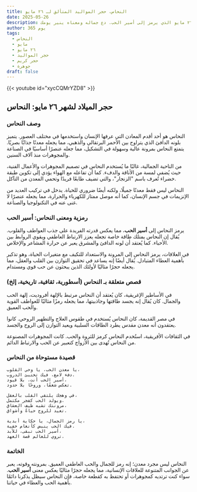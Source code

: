 ```yaml
---
title: النحاس، حجر المواليد المتألق لـ ٢٦ مايو
date: 2025-05-26
description: اشعر بأهمية النحاس، حجر المواليد لـ ٢٦ مايو الذي يرمز إلى أسير الحب. دع جماله ومعناه ينير يومك.
author: 365 يوم
tags:
  - النحاس
  - مايو
  - ٢٦ مايو
  - حجر المواليد
  - حجر كريم
  - جوهرة
draft: false
---
```


{{< youtube id="xycCQMrYZD8" >}}

## حجر الميلاد لشهر ٢٦ مايو: النحاس

### وصف النحاس

النحاس هو أحد أقدم المعادن التي عرفها الإنسان واستخدمها في مختلف العصور. يتميز بلونه الدافئ الذي يتراوح بين الأحمر البرتقالي والذهبي، مما يجعله معدنًا جذابًا بصريًا. يتمتع النحاس بمرونة عالية وسهولة في التشكيل، مما جعله عنصرًا أساسيًا في الصناعة والمجوهرات منذ آلاف السنين.

من الناحية الجمالية، غالبًا ما يُستخدم النحاس في تصميم المجوهرات والأعمال الفنية، حيث يُضفي لمسة من الأناقة والدفء. كما أن تفاعله مع الهواء يؤدي إلى تكوين طبقة خضراء تُعرف باسم "الزنجار"، والتي تضيف طابعًا فريدًا وتحمي المعدن من التآكل.

النحاس ليس فقط معدنًا جميلًا، ولكنه أيضًا ضروري للحياة. يدخل في تركيب العديد من الإنزيمات في جسم الإنسان، كما أنه موصل ممتاز للكهرباء والحرارة، مما يجعله عنصرًا لا غنى عنه في التكنولوجيا والصناعة.

### رمزية ومعنى النحاس: أسير الحب

يرمز النحاس إلى **أسير الحب**، مما يعكس قدرته الفريدة على جذب العواطف والقلوب. يُقال إن النحاس يمتلك طاقة خاصة تجعله يعزز الارتباط العاطفي ويقوي الروابط بين الأحباء. كما يُعتقد أن لونه الدافئ والمشرق يعبر عن حرارة المشاعر والإخلاص.

في العلاقات، يرمز النحاس إلى المرونة والاستعداد للتكيف مع متغيرات الحياة، وهو تذكير بأهمية العطاء المتبادل. يُقال أيضًا إنه يساعد في تحقيق التوازن بين القلب والعقل، مما يجعله حجرًا مثاليًا لأولئك الذين يبحثون عن حب قوي ومستدام.

### قصص متعلقة بـ النحاس (أسطورية، ثقافية، تاريخية، إلخ)

في الأساطير الإغريقية، كان يُعتقد أن النحاس مرتبط بالإلهة أفروديت، إلهة الحب والجمال. كان يُقال إنه يجسد طاقتها وجاذبيتها، مما يجعله رمزًا مثاليًا للعواطف القوية والحب العميق.

في مصر القديمة، كان النحاس يُستخدم في طقوس العلاج والتطهير الروحي. كانوا يعتقدون أنه معدن مقدس يطرد الطاقات السلبية ويعيد التوازن إلى الروح والجسد.

في الثقافات الأفريقية، استُخدم النحاس كرمز للثروة والحب. كانت المجوهرات المصنوعة من النحاس تُهدى بين الأزواج كتعبير عن الحب والارتباط الدائم.

### قصيدة مستوحاة من النحاس

```
يا معدن الحب، يا وحي القلوب،  
دفء لامع، فيك تختبئ الدروب.  
أسير الحب أنت، بلا قيود،  
تعكس شغفًا، وروحًا بلا حدود.  

في وهجك يلتقي القلب بالعقل،  
ويولد الحب كفجر مكتمل.  
مرونتك تشبه طيف العشاق،  
تعيد للروح حياةً وأشواق.  

يا رمز الجمال، يا حكاية أبدية،  
فيك الحب ينبض كأنغام خفية.  
أسير الحب تبقى، للأبد،  
تروي للعالم قصة العهد.  
```

### الخاتمة

النحاس ليس مجرد معدن؛ إنه رمز للجمال والحب العاطفي العميق. بمرونته وقوته، يعبر عن الجوانب المتنوعة للعلاقات الإنسانية، مما يجعله حجرًا مثاليًا يعكس معنى **أسير الحب**. سواء كنت ترتديه كمجوهرات أو تحتفظ به كقطعة خاصة، فإن النحاس سيظل يذكرنا دائمًا بأهمية الحب والعطاء في حياتنا.